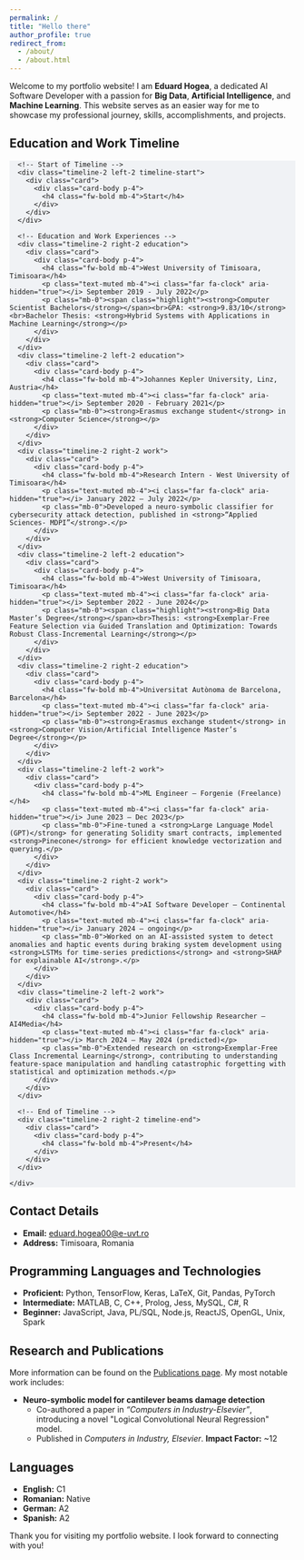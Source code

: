 ```yaml
---
permalink: /
title: "Hello there"
author_profile: true
redirect_from: 
  - /about/
  - /about.html
---
```



Welcome to my portfolio website! I am **Eduard Hogea**, a dedicated AI Software Developer with a passion for **Big Data**, **Artificial Intelligence**, and **Machine Learning**. This website serves as an easier way for me to showcase my professional journey, skills, accomplishments, and projects.

## Education and Work Timeline

<section style="background-color: #F0F2F5;">
  <div class="container py-5">
    <div class="main-timeline-2">
      
      <!-- Start of Timeline -->
      <div class="timeline-2 left-2 timeline-start">
        <div class="card">
          <div class="card-body p-4">
            <h4 class="fw-bold mb-4">Start</h4>
          </div>
        </div>
      </div>
      
      <!-- Education and Work Experiences -->
      <div class="timeline-2 right-2 education">
        <div class="card">
          <div class="card-body p-4">
            <h4 class="fw-bold mb-4">West University of Timisoara, Timisoara</h4>
            <p class="text-muted mb-4"><i class="far fa-clock" aria-hidden="true"></i> September 2019 - July 2022</p>
            <p class="mb-0"><span class="highlight"><strong>Computer Scientist Bachelors</strong></span><br>GPA: <strong>9.83/10</strong><br>Bachelor Thesis: <strong>Hybrid Systems with Applications in Machine Learning</strong></p>
          </div>
        </div>
      </div>
      <div class="timeline-2 left-2 education">
        <div class="card">
          <div class="card-body p-4">
            <h4 class="fw-bold mb-4">Johannes Kepler University, Linz, Austria</h4>
            <p class="text-muted mb-4"><i class="far fa-clock" aria-hidden="true"></i> September 2020 - February 2021</p>
            <p class="mb-0"><strong>Erasmus exchange student</strong> in <strong>Computer Science</strong></p>
          </div>
        </div>
      </div>
      <div class="timeline-2 right-2 work">
        <div class="card">
          <div class="card-body p-4">
            <h4 class="fw-bold mb-4">Research Intern - West University of Timisoara</h4>
            <p class="text-muted mb-4"><i class="far fa-clock" aria-hidden="true"></i> January 2022 – July 2022</p>
            <p class="mb-0">Developed a neuro-symbolic classifier for cybersecurity attack detection, published in <strong>“Applied Sciences- MDPI”</strong>.</p>
          </div>
        </div>
      </div>
      <div class="timeline-2 left-2 education">
        <div class="card">
          <div class="card-body p-4">
            <h4 class="fw-bold mb-4">West University of Timisoara, Timisoara</h4>
            <p class="text-muted mb-4"><i class="far fa-clock" aria-hidden="true"></i> September 2022 - June 2024</p>
            <p class="mb-0"><span class="highlight"><strong>Big Data Master’s Degree</strong></span><br>Thesis: <strong>Exemplar-Free Feature Selection via Guided Translation and Optimization: Towards Robust Class-Incremental Learning</strong></p>
          </div>
        </div>
      </div>
      <div class="timeline-2 right-2 education">
        <div class="card">
          <div class="card-body p-4">
            <h4 class="fw-bold mb-4">Universitat Autònoma de Barcelona, Barcelona</h4>
            <p class="text-muted mb-4"><i class="far fa-clock" aria-hidden="true"></i> September 2022 - June 2023</p>
            <p class="mb-0"><strong>Erasmus exchange student</strong> in <strong>Computer Vision/Artificial Intelligence Master’s Degree</strong></p>
          </div>
        </div>
      </div>
      <div class="timeline-2 left-2 work">
        <div class="card">
          <div class="card-body p-4">
            <h4 class="fw-bold mb-4">ML Engineer – Forgenie (Freelance)</h4>
            <p class="text-muted mb-4"><i class="far fa-clock" aria-hidden="true"></i> June 2023 – Dec 2023</p>
            <p class="mb-0">Fine-tuned a <strong>Large Language Model (GPT)</strong> for generating Solidity smart contracts, implemented <strong>Pinecone</strong> for efficient knowledge vectorization and querying.</p>
          </div>
        </div>
      </div>
      <div class="timeline-2 right-2 work">
        <div class="card">
          <div class="card-body p-4">
            <h4 class="fw-bold mb-4">AI Software Developer – Continental Automotive</h4>
            <p class="text-muted mb-4"><i class="far fa-clock" aria-hidden="true"></i> January 2024 – ongoing</p>
            <p class="mb-0">Worked on an AI-assisted system to detect anomalies and haptic events during braking system development using <strong>LSTMs for time-series predictions</strong> and <strong>SHAP for explainable AI</strong>.</p>
          </div>
        </div>
      </div>
      <div class="timeline-2 left-2 work">
        <div class="card">
          <div class="card-body p-4">
            <h4 class="fw-bold mb-4">Junior Fellowship Researcher – AI4Media</h4>
            <p class="text-muted mb-4"><i class="far fa-clock" aria-hidden="true"></i> March 2024 – May 2024 (predicted)</p>
            <p class="mb-0">Extended research on <strong>Exemplar-Free Class Incremental Learning</strong>, contributing to understanding feature-space manipulation and handling catastrophic forgetting with statistical and optimization methods.</p>
          </div>
        </div>
      </div>
      
      <!-- End of Timeline -->
      <div class="timeline-2 right-2 timeline-end">
        <div class="card">
          <div class="card-body p-4">
            <h4 class="fw-bold mb-4">Present</h4>
          </div>
        </div>
      </div>
      
    </div>
  </div>
</section>


## Contact Details

- **Email:** [eduard.hogea00@e-uvt.ro](mailto:eduard.hogea00@e-uvt.ro)
- **Address:** Timisoara, Romania

## Programming Languages and Technologies

- **Proficient:** Python, TensorFlow, Keras, LaTeX, Git, Pandas, PyTorch
- **Intermediate:** MATLAB, C, C++, Prolog, Jess, MySQL, C#, R
- **Beginner:** JavaScript, Java, PL/SQL, Node.js, ReactJS, OpenGL, Unix, Spark

## Research and Publications

More information can be found on the [Publications page](https://eduardhogea.github.io/publications/). My most notable work includes:

- **Neuro-symbolic model for cantilever beams damage detection**
  - Co-authored a paper in *“Computers in Industry-Elsevier”*, introducing a novel "Logical Convolutional Neural Regression" model.
  - Published in *Computers in Industry, Elsevier*. **Impact Factor:** ~12

## Languages

- **English:** C1
- **Romanian:** Native
- **German:** A2
- **Spanish:** A2


Thank you for visiting my portfolio website. I look forward to connecting with you!
